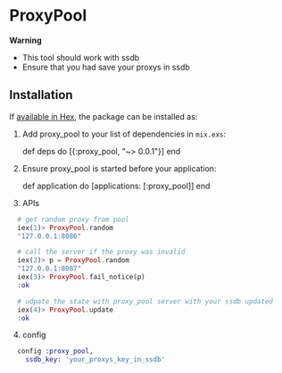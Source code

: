 # ProxyPool

**Warning**
- This tool should work with ssdb
- Ensure that you had save your proxys in ssdb

## Installation

If [available in Hex](https://hex.pm/docs/publish), the package can be installed as:

  1. Add proxy_pool to your list of dependencies in `mix.exs`:

        def deps do
          [{:proxy_pool, "~> 0.0.1"}]
        end

  2. Ensure proxy_pool is started before your application:

        def application do
          [applications: [:proxy_pool]]
        end

  3. APIs
  ```elixir
    # get random proxy from pool
    iex(1)> ProxyPool.random
    "127.0.0.1:8086"

    # call the server if the proxy was invalid
    iex(2)> p = ProxyPool.random
    "127.0.0.1:8087"
    iex(3)> ProxyPool.fail_notice(p)
    :ok

    # udpate the state with proxy_pool server with your ssdb updated
    iex(4)> ProxyPool.update
    :ok
  ```

  4. config
  ```elixir
    config :proxy_pool,
      ssdb_key: 'your_proxys_key_in_ssdb'
  ```
